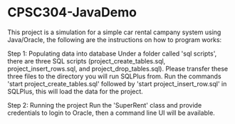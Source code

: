 # CPSC304-JavaDemo
This project is a simulation for a simple car rental campany system using Java/Oracle, the following are the instructions on how to program works:

Step 1: Populating data into database
Under a folder called 'sql scripts', there are three SQL scripts (project_create_tables.sql, project_insert_rows.sql, and project_drop_tables.sql).
Please transfer these three files to the directory you will run SQLPlus from.
Run the commands 'start project_create_tables.sql' followed by 'start project_insert_row.sql' in SQLPlus, this will load the data for the project.

Step 2: Running the project
Run the 'SuperRent' class and provide credentials to login to Oracle, then a command line UI will be available. 

